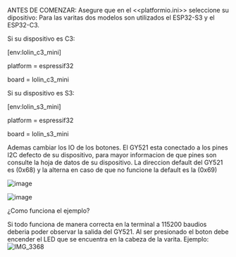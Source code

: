 ANTES DE COMENZAR: Asegure que en el <<platformio.ini>> seleccione su dipositivo: 
Para las varitas dos modelos son utilizados el ESP32-S3 y el ESP32-C3.

Si su dispositivo es C3:

[env:lolin_c3_mini]

platform = espressif32

board = lolin_c3_mini


Si su dispositivo es S3:

[env:lolin_s3_mini]

platform = espressif32

board = lolin_s3_mini


Ademas cambiar los IO de los botones.
El GY521 esta conectado a los pines I2C defecto de su dispositivo, para mayor informacion de que pines son consulte la hoja de datos de su dispositivo.
La direccion default del GY521 es (0x68) y la alterna en caso de que no funcione la default es la (0x69)


![image](https://github.com/user-attachments/assets/d076ea9f-7035-48fc-9074-379cb54fd162)


![image](https://github.com/user-attachments/assets/a9512727-2cdd-49a5-8e8e-41c0c6a3a3f5)

¿Como funciona el ejemplo?

Si todo funciona de manera correcta en la terminal a 115200 baudios deberia poder observar la salida del GY521. Al ser presionado el boton debe encender el LED que se encuentra en la cabeza de la varita. Ejemplo:
![IMG_3368](https://github.com/user-attachments/assets/0393371c-87f1-4b95-b10b-5476692fc6e6)


